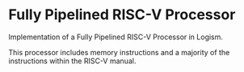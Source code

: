 # Fully Pipelined RISC-V Processor

Implementation of a Fully Pipelined RISC-V Processor in Logism.

This processor includes memory instructions and a majority of the instructions within the RISC-V manual.
